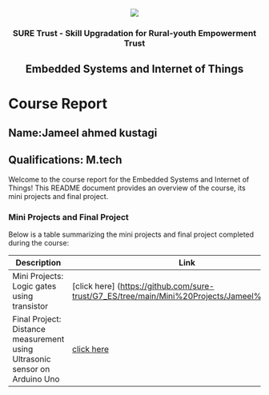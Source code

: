 <!-- PROJECT LOGO -->
<br />

<div align="center">
   <img src='https://user-images.githubusercontent.com/73131499/166115643-d3187f47-d38f-41b2-ae42-5ecbbc60de14.png' />


<h3 align="center">SURE Trust - Skill Upgradation for Rural-youth Empowerment Trust</h3>
  <h2>Embedded Systems and Internet of Things</h2>
</div>

# Course Report

## Name:Jameel ahmed kustagi

## Qualifications: M.tech

Welcome to the course report for the Embedded Systems and Internet of Things! This README document provides an overview of the course, its mini projects and final project.

### Mini Projects and Final Project

Below is a table summarizing the mini projects and final project completed during the course:

| Description                               | Link                                    |
|-------------------------------------------|-----------------------------------------|
| Mini Projects: Logic gates using transistor     | [click here] (https://github.com/sure-trust/G7_ES/tree/main/Mini%20Projects/Jameel%20Ahmed)                        |
| Final Project: Distance measurement using Ultrasonic sensor on Arduino Uno     | [click here](https://github.com/sure-trust/G7_ES/tree/main/Final%20Capstone%20Project/Jameel%20Ahmed)                         |
